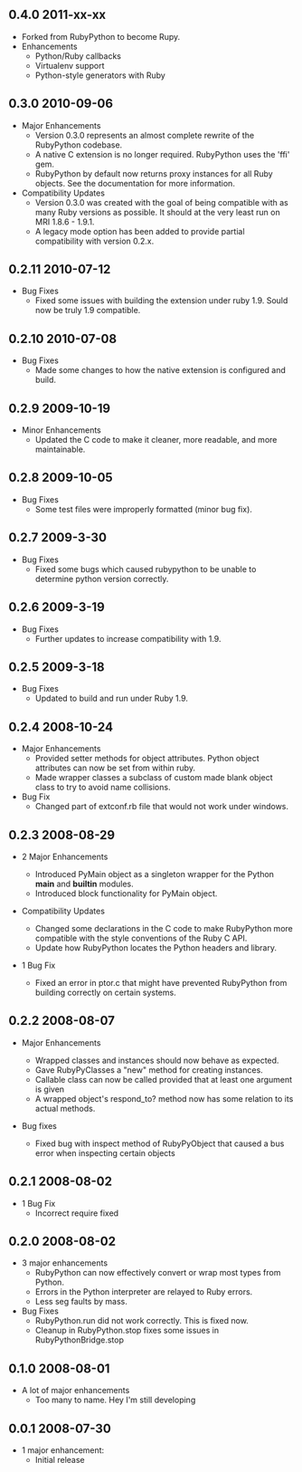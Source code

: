 ## 0.4.0 2011-xx-xx
* Forked from RubyPython to become Rupy.
* Enhancements
  * Python/Ruby callbacks
  * Virtualenv support
  * Python-style generators with Ruby

## 0.3.0 2010-09-06
* Major Enhancements
  * Version 0.3.0 represents an almost complete rewrite of the RubyPython codebase.
  * A native C extension is no longer required. RubyPython uses the 'ffi' gem.
  * RubyPython by default now returns proxy instances for all Ruby objects. See the documentation for more information.
* Compatibility Updates
  * Version 0.3.0 was created with the goal of being compatible with as many Ruby versions as possible. It should at the very least run on MRI 1.8.6 - 1.9.1.
  * A legacy mode option has been added to provide partial compatibility with version 0.2.x.

## 0.2.11 2010-07-12
* Bug Fixes
	* Fixed some issues with building the extension under ruby 1.9. Sould now be truly 1.9 compatible.

## 0.2.10 2010-07-08
* Bug Fixes
	* Made some changes to how the native extension is configured and build.

## 0.2.9 2009-10-19
* Minor Enhancements
	* Updated the C code to make it cleaner, more readable, and more maintainable.

## 0.2.8 2009-10-05
* Bug Fixes
	* Some test files were improperly formatted (minor bug fix).

## 0.2.7 2009-3-30
* Bug Fixes
	* Fixed some bugs which caused rubypython to be unable to determine python version correctly.

## 0.2.6 2009-3-19
* Bug Fixes
	* Further updates to increase compatibility with 1.9.

## 0.2.5 2009-3-18
* Bug Fixes
	* Updated to build and run under Ruby 1.9.

## 0.2.4 2008-10-24
* Major Enhancements
	* Provided setter methods for object attributes. Python object attributes can now be set from within ruby.
	* Made wrapper classes a subclass of custom made blank object class to try to avoid name collisions.
* Bug Fix
	* Changed part of extconf.rb file that would not work under windows.

## 0.2.3 2008-08-29
* 2 Major Enhancements
	* Introduced PyMain object as a singleton wrapper for the Python __main__ and __builtin__ modules.
	* Introduced block functionality for PyMain object.
	
* Compatibility Updates
	* Changed some declarations in the C code to make RubyPython more compatible with the style conventions of the Ruby C API.
	* Update how RubyPython locates the Python headers and library.
* 1 Bug Fix
	* Fixed an error in ptor.c that might have prevented RubyPython from building correctly on certain systems.
		

## 0.2.2 2008-08-07
* Major Enhancements
	* Wrapped classes and instances should now behave as expected.
	* Gave RubyPyClasses a "new" method for creating instances.
	* Callable class can now be called provided that at least one argument is given
	* A wrapped object's respond_to? method now has some relation to its actual methods.
	
* Bug fixes
	* Fixed bug with inspect method of RubyPyObject that caused a bus error when inspecting certain objects


## 0.2.1 2008-08-02
* 1 Bug Fix
	* Incorrect require fixed

## 0.2.0 2008-08-02
* 3 major enhancements
	* RubyPython can now effectively convert or wrap most types from Python.
	* Errors in the Python interpreter are relayed to Ruby errors.
	* Less seg faults by mass.
* Bug Fixes
	* RubyPython.run did not work correctly. This is fixed now.
	* Cleanup in RubyPython.stop fixes some issues in RubyPythonBridge.stop

## 0.1.0 2008-08-01
* A lot of major enhancements
	* Too many to name. Hey I'm still developing

## 0.0.1 2008-07-30

* 1 major enhancement:
  * Initial release
